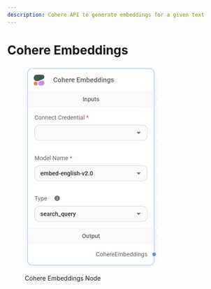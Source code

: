 ```yaml
---
description: Cohere API to generate embeddings for a given text
---
```


# Cohere Embeddings

<figure><img src="../../../.gitbook/assets/image (1).png" alt="" width="306"><figcaption><p>Cohere Embeddings Node</p></figcaption></figure>
